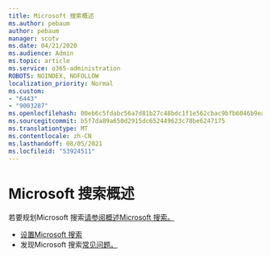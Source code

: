 ```yaml
---
title: Microsoft 搜索概述
ms.author: pebaum
author: pebaum
manager: scotv
ms.date: 04/21/2020
ms.audience: Admin
ms.topic: article
ms.service: o365-administration
ROBOTS: NOINDEX, NOFOLLOW
localization_priority: Normal
ms.custom:
- "6443"
- "9003287"
ms.openlocfilehash: 00eb6c5fdabc56a7d81b27c48bdc1f1e562cbac9bfb6046b9ea7c2c0f4920800
ms.sourcegitcommit: b5f7da89a650d2915dc652449623c78be6247175
ms.translationtype: MT
ms.contentlocale: zh-CN
ms.lasthandoff: 08/05/2021
ms.locfileid: "53924511"
---
```

# <a name="overview-of-microsoft-search"></a>Microsoft 搜索概述

若要规划Microsoft 搜索[请参阅概述Microsoft 搜索。](https://docs.microsoft.com/microsoftsearch/overview-microsoft-search)

- [设置Microsoft 搜索](https://docs.microsoft.com/microsoftsearch/setup-microsoft-search)
- 发现Microsoft 搜索[常见问题。](https://docs.microsoft.com/microsoftsearch/faqs)
